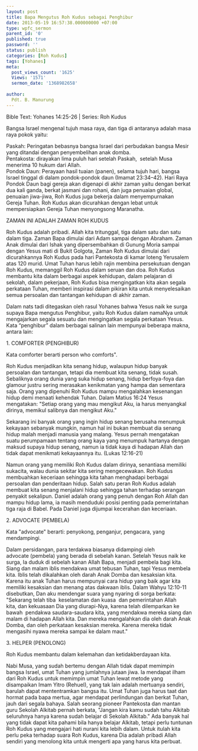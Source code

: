 ```yaml
---
layout: post
title: Bapa Mengutus Roh Kudus sebagai Penghibur
date: 2013-05-19 16:57:38.000000000 +07:00
type: wpfc_sermon
parent_id: '0'
published: true
password: ''
status: publish
categories: [Roh Kudus]
tags: [Yohanes]
meta:
  post_views_count: '1625'
  Views: '1571'
  sermon_date: '1368982658'
  
author:
  Pdt. B. Manurung
---
```

<p>Bible Text: Yohanes 14:25-26 | Series: Roh Kudus</p>
<p>Bangsa Israel mengenal tujuh masa raya, dan tiga di antaranya adalah masa raya pokok yaitu:</p>
<p>	Paskah: Peringatan bebasnya bangsa Israel dari perbudakan bangsa Mesir yang ditandai dengan penyembelihan anak domba.<br />
	Pentakosta: dirayakan lima puluh hari setelah Paskah,  setelah Musa menerima 10 hukum dari Allah.<br />
	Pondok Daun: Perayaan hasil tuaian (panen), selama tujuh hari, bangsa Israel tinggal di dalam pondok-pondok daun (Imamat 23:34–42). Hari Raya Pondok Daun bagi gereja akan digenapi di akhir zaman yaitu dengan berkat dua kali ganda, berkat jasmani dan rohani, dan juga penuaian global, penuaian jiwa-jiwa, Roh Kudus juga bekerja dalam menyempurnakan  Gereja Tuhan. Roh Kudus akan dicurahkan dengan lebat untuk mempersiapkan Gereja Tuhan menyongsong Maranatha.</p>
<p>ZAMAN INI ADALAH ZAMAN ROH KUDUS</p>
<p>Roh Kudus adalah pribadi. Allah kita tritunggal, tiga dalam satu dan satu dalam tiga. Zaman Bapa dimulai dari Adam sampai dengan Abraham. Zaman Anak dimulai dari Ishak yang dipersembahkan di Gunung Moria sampai dengan Yesus mati di Bukit Golgota, Zaman Roh Kudus dimulai dari dicurahkannya Roh Kudus pada hari Pantekosta di kamar loteng Yerusalem atas 120 murid. Umat Tuhan harus lebih rajin membina persekutuan dengan Roh Kudus, memanggil Roh Kudus dalam seruan dan doa. Roh Kudus membantu kita dalam berbagai aspek kehidupan, dalam pelajaran di sekolah, dalam pekerjaan, Roh Kudus bisa mengingatkan kita akan segala perkataan Tuhan, memberi inspirasi dalam pikiran kita untuk menyelesaikan semua persoalan dan tantangan kehidupan di akhir zaman.</p>
<p>Dalam nats tadi ditegaskan oleh rasul Yohanes bahwa Yesus naik ke surga supaya Bapa mengutus Penghibur, yaitu Roh Kudus dalam namaNya untuk mengajarkan segala sesuatu dan mengingatkan segala perkataan Yesus. Kata “penghibur” dalam berbagai salinan lain mempunyai beberapa makna, antara lain:</p>
<p>1. COMFORTER (PENGHIBUR)</p>
<p>Kata comforter berarti person who comforts".</p>
<p>Roh Kudus menjadikan kita senang hidup, walaupun hidup banyak persoalan dan tantangan, tetapi dia membuat kita senang, tidak susah. Sebaliknya orang dunia yang suka hidup senang, hidup berfoya-foya dan glamour justru sering merasakan kenikmatan yang hampa dan sementara saja. Orang yang dipenuhi Roh Kudus mampu mengalahkan kesenangan hidup demi menaati kehendak Tuhan. Dalam Matius 16:24 Yesus mengatakan: "Setiap orang yang mau mengikut Aku, ia harus menyangkal dirinya, memikul salibnya dan mengikut Aku."</p>
<p>Sekarang ini banyak orang yang ingin hidup senang berusaha menumpuk kekayaan sebanyak mungkin, namun hal ini bukan membuat dia senang hidup malah menjadi manusia yang malang. Yesus pernah mengatakan suatu perumpamaan tentang orang kaya yang menumpuk hartanya dengan maksud supaya hidup senang, namun ia tidak kaya di hadapan Allah dan tidak dapat menikmati kekayaannya itu. (Lukas 12:16-21)</p>
<p>Namun orang yang memiliki Roh Kudus dalam dirinya, senantiasa memiliki sukacita, walau dunia sekitar kita sering mengecewakan. Roh Kudus membuahkan keceriaan sehingga kita tahan menghadapi berbagai persoalan dan penderitaan hidup. Salah satu peran Roh Kudus adalah membuat kita senang menjalani hidup sehingga tahan terhadap serangan penyakit sekalipun. Daniel adalah orang yang penuh dengan Roh Allah dan mampu hidup lama, ia masih menduduki posisi penting pada pemerintahan tiga raja di Babel. Pada Daniel juga dijumpai kecerahan dan keceriaan.</p>
<p>2. ADVOCATE (PEMBELA)</p>
<p>Kata "advocate" berarti: penyokong, penganjur, pengacara, yang mendampingi.</p>
<p>Dalam persidangan, para terdakwa biasanya didampingi oleh advocate (pembela) yang berada di sebelah kanan. Setelah Yesus naik ke surga, Ia duduk di sebelah kanan Allah Bapa, menjadi pembela bagi kita. Siang dan malam iblis mendakwa umat tebusan Tuhan, tapi Yesus membela kita. Iblis telah dikalahkan oleh darah Anak Domba dan kesaksian kita. Karena itu anak Tuhan harus mempunyai cara hidup yang baik agar kita memiliki kesaksian dan menang atas dakwaan iblis. Dalam Wahyu 12:10-11 disebutkan, Dan aku mendengar suara yang nyaring di sorga berkata: "Sekarang telah tiba  keselamatan dan kuasa  dan pemerintahan Allah kita, dan kekuasaan Dia yang diurapi-Nya, karena telah dilemparkan ke bawah  pendakwa saudara-saudara kita, yang mendakwa mereka siang dan malam di hadapan Allah kita. Dan mereka mengalahkan dia oleh darah Anak Domba, dan oleh perkataan kesaksian mereka. Karena mereka tidak mengasihi nyawa mereka sampai ke dalam maut."</p>
<p>3. HELPER (PENOLONG)</p>
<p>Roh Kudus membantu dalam kelemahan dan ketidakberdayaan kita.</p>
<p>Nabi Musa, yang sudah bertemu dengan Allah tidak dapat memimpin bangsa Israel, umat Tuhan yang jumlahnya jutaan jiwa. Ia mendapat ilham dari Roh Kudus untuk memimpin umat Tuhan lewat metode yang disampaikan Imam Yitro (Rehuel), yang tak lain adalah mertuanya sendiri, barulah dapat mententramkan bangsa itu. Umat Tuhan juga harus taat dan hormat pada bapa mertua, agar mendapat perlindungan dan berkat Tuhan, jauh dari segala bahaya. Salah seorang pioneer Pantekosta dan mantan guru Sekolah Alkitab pernah berkata, "Jangan kira kamu sudah tahu Alkitab seluruhnya hanya karena sudah belajar di Sekolah Alkitab." Ada banyak hal yang tidak dapat kita pahami bila hanya belajar Alkitab, tetapi perlu tuntunan Roh Kudus yang mengajari hati nurani kita lebih dalam. Untuk itulah kita perlu peka terhadap suara Roh Kudus, karena Dia adalah pribadi Allah sendiri yang menolong kita untuk mengerti apa yang harus kita perbuat.</p>
